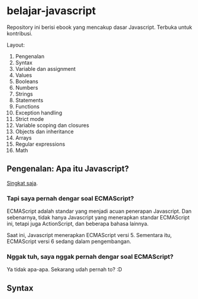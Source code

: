 belajar-javascript
==================

Repository ini berisi ebook yang mencakup dasar Javascript. Terbuka untuk kontribusi.

Layout:

1.	Pengenalan
2.	Syntax
3.	Variable dan assignment
4.	Values
5.	Booleans
6.	Numbers
7.	Strings
8.	Statements
9.	Functions
10.	Exception handling
11.	Strict mode
12.	Variable scoping dan closures
13.	Objects dan inheritance
14.	Arrays
15.	Regular expressions
16.	Math

## Pengenalan: Apa itu Javascript?

[Singkat saja](https://developer.mozilla.org/id/docs/JavaScript).

### Tapi saya pernah dengar soal ECMAScript?

ECMAScript adalah standar yang menjadi acuan penerapan Javascript. Dan sebenarnya, tidak hanya Javascript yang menerapkan standar ECMAScript ini, tetapi juga ActionScript, dan beberapa bahasa lainnya.

Saat ini, Javascript menerapkan ECMAScript versi 5. Sementara itu, ECMAScript versi 6 sedang dalam pengembangan.

### Nggak tuh, saya nggak pernah dengar soal ECMAScript?

Ya tidak apa-apa. Sekarang udah pernah to? :D

## Syntax